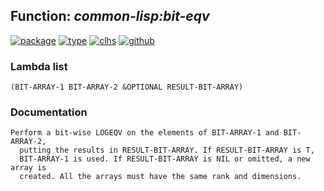 ## Function: ***common-lisp:bit-eqv***
[![package](https://img.shields.io/badge/Package-COMMON--LISP-5f9ea0.svg?style=social&colorA=999999)](../) [![type](https://img.shields.io/badge/Type-Function-5f9ea0.svg?style=social&colorA=999999)](../#function) [![clhs](https://img.shields.io/badge/CLHS-BIT--EQV-5f9ea0.svg?style=social&colorA=999999)](http://www.lispworks.com/documentation/HyperSpec/Body/f_bt_and.htm) [![github](https://img.shields.io/badge/GitHub-View_the_source-5f9ea0.svg?style=social&colorA=999999&logo=github)](https://github.com/sbcl/sbcl/blob/master/src/code/array.lisp/) 
### Lambda list
```
(BIT-ARRAY-1 BIT-ARRAY-2 &OPTIONAL RESULT-BIT-ARRAY)
```
### Documentation
```
Perform a bit-wise LOGEQV on the elements of BIT-ARRAY-1 and BIT-ARRAY-2,
  putting the results in RESULT-BIT-ARRAY. If RESULT-BIT-ARRAY is T,
  BIT-ARRAY-1 is used. If RESULT-BIT-ARRAY is NIL or omitted, a new array is
  created. All the arrays must have the same rank and dimensions.
```

